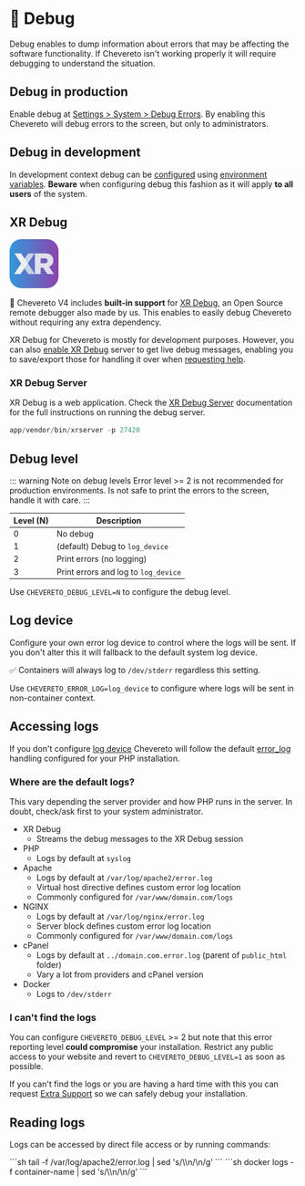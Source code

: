 # 🐞 Debug

Debug enables to dump information about errors that may be affecting the software functionality. If Chevereto isn't working properly it will require debugging to understand the situation.

## Debug in production

Enable debug at [Settings > System > Debug Errors](https://v4-admin.chevereto.com/settings/system.html#debug-errors). By enabling this Chevereto will debug errors to the screen, but only to administrators.

## Debug in development

In development context debug can be [configured](../../application/configuration/configuring.md) using [environment variables](../../application/configuration/environment.md#debug-variables). **Beware** when configuring debug this fashion as it will apply **to all users** of the system.

## XR Debug

<p><img alt="XR Debug" width="17%" class="float-left margin-1em" src="../../src/products/xr/logo.svg"></p>

👏 Chevereto V4 includes **built-in support** for [XR Debug](https://xr-docs.chevere.org), an Open Source remote debugger also made by us. This enables to easily debug Chevereto without requiring any extra dependency.

XR Debug for Chevereto is mostly for development purposes. However, you can also [enable XR Debug](https://v4-admin.chevereto.com/settings/system.html#enable-xr) server to get live debug messages, enabling you to save/export those for handling it over when [requesting help](troubleshoot.md#getting-help).

### XR Debug Server

XR Debug is a web application. Check the [XR Debug Server](https://xr-docs.chevere.org/server/) documentation for the full instructions on running the debug server.

```php
app/vendor/bin/xrserver -p 27420
```

## Debug level

::: warning Note on debug levels
Error level >= 2 is not recommended for production environments. Is not safe to print the errors to the screen, handle it with care.
:::

| Level (N) | Description                          |
| --------- | ------------------------------------ |
| 0         | No debug                             |
| 1         | (default) Debug to `log_device`      |
| 2         | Print errors (no logging)            |
| 3         | Print errors and log to `log_device` |

Use `CHEVERETO_DEBUG_LEVEL=N` to configure the debug level.

## Log device

Configure your own error log device to control where the logs will be sent. If you don't alter this it will fallback to the default system log device.

✅ Containers will always log to `/dev/stderr` regardless this setting.

Use `CHEVERETO_ERROR_LOG=log_device` to configure where logs will be sent in non-container context.

## Accessing logs

If you don't configure [log device](#log-device) Chevereto will follow the default [error_log](https://www.php.net/manual/errorfunc.configuration.php#ini.error-log) handling configured for your PHP installation.

### Where are the default logs?

This vary depending the server provider and how PHP runs in the server. In doubt, check/ask first to your system administrator.

* XR Debug
  * Streams the debug messages to the XR Debug session
* PHP
  * Logs by default at `syslog`
* Apache
  * Logs by default at `/var/log/apache2/error.log`
  * Virtual host directive defines custom error log location
  * Commonly configured for `/var/www/domain.com/logs`
* NGINX
  * Logs by default at `/var/log/nginx/error.log`
  * Server block defines custom error log location
  * Commonly configured for `/var/www/domain.com/logs`
* cPanel
  * Logs by default at `../domain.com.error.log` (parent of `public_html` folder)
  * Vary a lot from providers and cPanel version
* Docker
  * Logs to `/dev/stderr`

### I can't find the logs

You can configure `CHEVERETO_DEBUG_LEVEL` >= 2 but note that this error reporting level **could compromise** your installation. Restrict any public access to your website and revert to `CHEVERETO_DEBUG_LEVEL=1` as soon as possible.

If you can't find the logs or you are having a hard time with this you can request [Extra Support](https://chevereto.com/support) so we can safely debug your installation.

## Reading logs

Logs can be accessed by direct file access or by running commands:

<code-group>
<code-block title="Shell">
```sh
tail -f /var/log/apache2/error.log | sed 's/\\n/\n/g'
```
</code-block>

<code-block title="Docker">
```sh
docker logs -f container-name | sed 's/\\n/\n/g'
```
</code-block>
</code-group>
